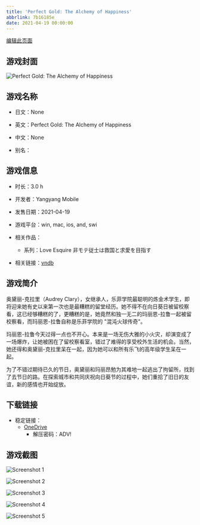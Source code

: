 ```yaml
---
title: 'Perfect Gold: The Alchemy of Happiness'
abbrlink: 7b16185e
date: 2021-04-19 00:00:00
---
```

[编辑此页面](https://github.com/ACG-3/ADV3-source/blob/main/source/_posts/games/Perfect%20Gold%20The%20Alchemy%20of%20Happiness.md)

## 游戏封面

![Perfect Gold: The Alchemy of Happiness](https://pan.timero.xyz/onedrive/img_lib_001/Perfect%20Gold%20The%20Alchemy%20of%20Happiness_cover.avif)


## 游戏名称

- 日文：None
- 英文：Perfect Gold: The Alchemy of Happiness
- 中文：None

- 别名：


## 游戏信息

- 时长：3.0 h
- 开发者：Yangyang Mobile
- 发售日期：2021-04-19
- 游戏平台：win, mac, ios, and, swi
- 相关作品：
   - 系列：Love Esquire 非モテ従士は救国と求愛を目指す

- 相关链接：[vndb](https://vndb.org/v28545)


## 游戏简介

奥黛丽-克拉里（Audrey Clary），女继承人，乐菲学院最聪明的炼金术学生，即将迎来她有史以来第一次也是最糟糕的留堂经历。她不得不在向日葵日被留校察看，这已经够糟糕的了，更糟糕的是，她竟然和独一无二的玛丽恩-拉鲁一起被留校察看，而玛丽恩-拉鲁自称是乐菲学院的 "混沌火球传奇"。

玛丽恩-拉鲁今天过得一点也不开心。本来是一场无伤大雅的小火灾，却演变成了一场爆炸，让她被困在了留校察看室，错过了难得的享受校外生活的机会。当然，她还得和奥黛丽-克拉里呆在一起，因为她可以和所有乐飞的高年级学生呆在一起。

为了不错过期待已久的节日，奥黛丽和玛丽昂勉为其难地一起逃出了拘留所，找到了去节日的路。在探索城市和共同庆祝向日葵节的过程中，她们重拾了旧日的友谊，新的感情也开始绽放。




## 下载链接

- 稳定链接：
    - [OneDrive](https://pan.timero.xyz/onedrive/adv_lib_001/Perfect%20Gold%20The%20Alchemy%20of%20Happiness)
        - 解压密码：ADV!



## 游戏截图


![Screenshot 1](https://pan.timero.xyz/onedrive/img_lib_001/Perfect%20Gold%20The%20Alchemy%20of%20Happiness_Screenshot_1.avif)

![Screenshot 2](https://pan.timero.xyz/onedrive/img_lib_001/Perfect%20Gold%20The%20Alchemy%20of%20Happiness_Screenshot_2.avif)

![Screenshot 3](https://pan.timero.xyz/onedrive/img_lib_001/Perfect%20Gold%20The%20Alchemy%20of%20Happiness_Screenshot_3.avif)

![Screenshot 4](https://pan.timero.xyz/onedrive/img_lib_001/Perfect%20Gold%20The%20Alchemy%20of%20Happiness_Screenshot_4.avif)

![Screenshot 5](https://pan.timero.xyz/onedrive/img_lib_001/Perfect%20Gold%20The%20Alchemy%20of%20Happiness_Screenshot_5.avif)

